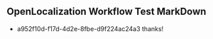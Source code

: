 ## OpenLocalization Workflow Test MarkDown
* a952f10d-f17d-4d2e-8fbe-d9f224ac24a3 
thanks!<!--HONumber=Jul16_HO2-->